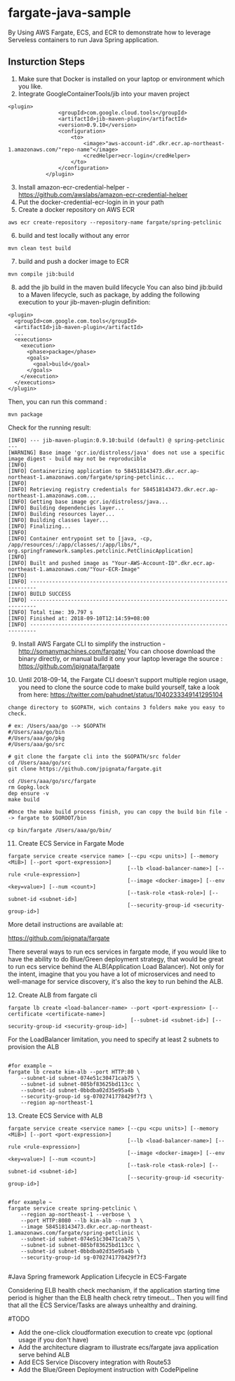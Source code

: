 # fargate-java-sample
By Using AWS Fargate, ECS, and ECR to demonstrate how to leverage Serveless containers to run Java Spring application.


## Insturction Steps

1. Make sure that Docker is installed on your laptop or environment which you like.
2. Integrate GoogleContainerTools/jib into your maven project
```
<plugin>
                <groupId>com.google.cloud.tools</groupId>
                <artifactId>jib-maven-plugin</artifactId>
                <version>0.9.10</version>
                <configuration>
                    <to>
                        <image>"aws-account-id".dkr.ecr.ap-northeast-1.amazonaws.com/"repo-name"</image>
                        <credHelper>ecr-login</credHelper>
                    </to>
                </configuration>
            </plugin>
```
3. Install amazon-ecr-credential-helper - https://github.com/awslabs/amazon-ecr-credential-helper
4. Put the docker-credential-ecr-login in in your path
5. Create a docker repository on AWS ECR
```
aws ecr create-repository --repository-name fargate/spring-petclinic
```
6. build and test locally without any error
```
mvn clean test build
```
7. build and push a docker image to ECR
```
mvn compile jib:build
```
8. add the jib build in the maven build lifecycle
You can also bind jib:build to a Maven lifecycle, such as package, by adding the following execution to your jib-maven-plugin definition:
```
<plugin>
  <groupId>com.google.com.tools</groupId>
  <artifactId>jib-maven-plugin</artifactId>
  ...
  <executions>
    <execution>
      <phase>package</phase>
      <goals>
        <goal>build</goal>
      </goals>
    </execution>
  </executions>
</plugin>
```
Then, you can run this command : 
```
mvn package
```

Check for the running result:
```
[INFO] --- jib-maven-plugin:0.9.10:build (default) @ spring-petclinic ---
[WARNING] Base image 'gcr.io/distroless/java' does not use a specific image digest - build may not be reproducible
[INFO] 
[INFO] Containerizing application to 584518143473.dkr.ecr.ap-northeast-1.amazonaws.com/fargate/spring-petclinic...
[INFO] 
[INFO] Retrieving registry credentials for 584518143473.dkr.ecr.ap-northeast-1.amazonaws.com...
[INFO] Getting base image gcr.io/distroless/java...
[INFO] Building dependencies layer...
[INFO] Building resources layer...
[INFO] Building classes layer...
[INFO] Finalizing...
[INFO] 
[INFO] Container entrypoint set to [java, -cp, /app/resources/:/app/classes/:/app/libs/*, org.springframework.samples.petclinic.PetClinicApplication]
[INFO] 
[INFO] Built and pushed image as "Your-AWS-Account-ID".dkr.ecr.ap-northeast-1.amazonaws.com/"Your-ECR-Image"
[INFO] 
[INFO] ------------------------------------------------------------------------
[INFO] BUILD SUCCESS
[INFO] ------------------------------------------------------------------------
[INFO] Total time: 39.797 s
[INFO] Finished at: 2018-09-10T12:14:59+08:00
[INFO] ------------------------------------------------------------------------

```
9. Install AWS Fargate CLI to simplify the instruction - http://somanymachines.com/fargate/
You can choose download the binary directly, or manual build it ony your laptop leverage the source : https://github.com/jpignata/fargate

10. Until 2018-09-14, the Fargate CLI doesn't support multiple region usage, you need to clone the source code to make build yourself, take a look from here:
https://twitter.com/pahudnet/status/1040233349141295104

```
change directory to $GOPATH, wich contains 3 folders make you easy to check.

# ex: /Users/aaa/go --> $GOPATH
#/Users/aaa/go/bin
#/Users/aaa/go/pkg
#/Users/aaa/go/src

# git clone the fargate cli into the $GOPATH/src folder
cd /Users/aaa/go/src
git clone https://github.com/jpignata/fargate.git

cd /Users/aaa/go/src/fargate
rm Gopkg.lock
dep ensure -v
make build

#Once the make build process finish, you can copy the build bin file --> fargate to $GOROOT/bin

cp bin/fargate /Users/aaa/go/bin/
```

11. Create ECS Service in Fargate Mode

```
fargate service create <service name> [--cpu <cpu units>] [--memory <MiB>] [--port <port-expression>]
                                      [--lb <load-balancer-name>] [--rule <rule-expression>]
                                      [--image <docker-image>] [--env <key=value>] [--num <count>]
                                      [--task-role <task-role>] [--subnet-id <subnet-id>]
                                      [--security-group-id <security-group-id>]
```
More detail instructions are available at: 

https://github.com/jpignata/fargate

There several ways to run ecs services in fargate mode, if you would like to have the ability to do Blue/Green deployment strategy, that would be great to run ecs service behind the ALB(Application Load Balancer). Not only for the intent, imagine that you you have a lot of microservices and need to well-manage for service discovery, it's also the key to run behind the ALB. 

12. Create ALB from fargate cli
```
fargate lb create <load-balancer-name> --port <port-expression> [--certificate <certificate-name>]
                                       [--subnet-id <subnet-id>] [--security-group-id <security-group-id>]
```

For the LoadBalancer limitation, you need to specify at least 2 subnets to provision the ALB
```

#for example ~ 
fargate lb create kim-alb --port HTTP:80 \
    --subnet-id subnet-074e51c30471cab75 \
    --subnet-id subnet-085bf83625bd113cc \
    --subnet-id subnet-0bbdba02d35e95a4b \
    --security-group-id sg-0702741778429f7f3 \
    --region ap-northeast-1 
```

13. Create ECS Service with ALB

```
fargate service create <service name> [--cpu <cpu units>] [--memory <MiB>] [--port <port-expression>]
                                      [--lb <load-balancer-name>] [--rule <rule-expression>]
                                      [--image <docker-image>] [--env <key=value>] [--num <count>]
                                      [--task-role <task-role>] [--subnet-id <subnet-id>]
                                      [--security-group-id <security-group-id>]
                                      

#for example ~ 
fargate service create spring-petclinic \
    --region ap-northeast-1 --verbose \
    --port HTTP:8080 --lb kim-alb --num 3 \
    --image 584518143473.dkr.ecr.ap-northeast-1.amazonaws.com/fargate/spring-petclinic \
    --subnet-id subnet-074e51c30471cab75 \
    --subnet-id subnet-085bf83625bd113cc \
    --subnet-id subnet-0bbdba02d35e95a4b \
    --security-group-id sg-0702741778429f7f3
                                      
```

#Java Spring framework Application Lifecycle in ECS-Fargate

Considering ELB health check mechanism, if the application starting time period is higher than the ELB health check retry timeout...
Then you will find that all the ECS Service/Tasks are always unhealthy and draining.

 
    

#TODO

* Add the one-click cloudformation execution to create vpc (optional usage if you don't have)
* Add the architecture diagram to illustrate ecs/fargate java application serve behind ALB
* Add ECS Service Discovery integration with Route53
* Add the Blue/Green Deployment instruction with CodePipeline